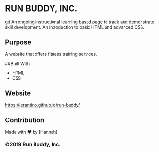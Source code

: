 # RUN BUDDY, INC.
git An ongoing instructional learning based page to track and demonstrate skill development.
An introduction to basic HTML and advanced CSS.

## Purpose
A website that offers fitness training services.

##Built With
* HTML
* CSS

## Website
https://lerantino.github.io/run-buddy/

## Contribution
Made with ❤️ by [Hannah]

### ©️2019 Run Buddy, Inc.
